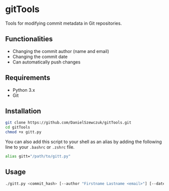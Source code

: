 # gitTools
Tools for modifying commit metadata in Git repositories.

## Functionalities

- Changing the commit author (name and email)
- Changing the commit date
- Can automatically push changes

## Requirements

- Python 3.x
- Git

## Installation

```bash
git clone https://github.com/DanielSzewczuk/gitTools.git
cd gitTools
chmod +x gitt.py
```
You can also add this script to your shell as an alias by adding the following line to your `.bashrc` or `.zshrc` file.


```bash
alias gitt="/path/to/gitt.py"
```

## Usage
```bash
./gitt.py <commit_hash> [--author "Firstname Lastname <email>"] [--date "DD.MM.YYYY HH:MM:SS"] [--push]
```